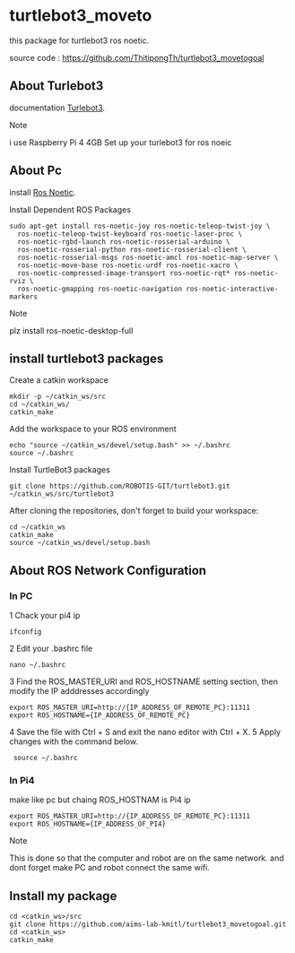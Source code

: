 # turtlebot3_moveto
this package for turtlebot3 ros noetic.

source code : https://github.com/ThitipongTh/turtlebot3_movetogoal
## About Turlebot3 
 documentation  [Turlebot3](https://emanual.robotis.com/docs/en/platform/turtlebot3/quick-start/#pc-setup).

 > [!NOTE]
>  i use Raspberry Pi 4 4GB
>  Set up your turlebot3 for ros noeic

## About Pc
 install [Ros Noetic](https://wiki.ros.org/noetic/Installation/Ubuntu).
 
 Install Dependent ROS Packages
```
sudo apt-get install ros-noetic-joy ros-noetic-teleop-twist-joy \
  ros-noetic-teleop-twist-keyboard ros-noetic-laser-proc \
  ros-noetic-rgbd-launch ros-noetic-rosserial-arduino \
  ros-noetic-rosserial-python ros-noetic-rosserial-client \
  ros-noetic-rosserial-msgs ros-noetic-amcl ros-noetic-map-server \
  ros-noetic-move-base ros-noetic-urdf ros-noetic-xacro \
  ros-noetic-compressed-image-transport ros-noetic-rqt* ros-noetic-rviz \
  ros-noetic-gmapping ros-noetic-navigation ros-noetic-interactive-markers
```

 > [!NOTE]
>  plz install ros-noetic-desktop-full 

## install turtlebot3 packages
  Create a catkin workspace
```
mkdir -p ~/catkin_ws/src
cd ~/catkin_ws/
catkin_make
```
Add the workspace to your ROS environment
```
echo "source ~/catkin_ws/devel/setup.bash" >> ~/.bashrc
source ~/.bashrc
```
Install TurtleBot3 packages
```
git clone https://github.com/ROBOTIS-GIT/turtlebot3.git ~/catkin_ws/src/turtlebot3
```
After cloning the repositories, don't forget to build your workspace:
```
cd ~/catkin_ws
catkin_make
source ~/catkin_ws/devel/setup.bash
```

## About ROS Network Configuration
### In PC
1 Chack your pi4 ip
```
ifconfig
```
2 Edit your .bashrc file
```
nano ~/.bashrc
```
3 Find the ROS_MASTER_URI and ROS_HOSTNAME setting section, then modify the IP adddresses accordingly
```
export ROS_MASTER_URI=http://{IP_ADDRESS_OF_REMOTE_PC}:11311
export ROS_HOSTNAME={IP_ADDRESS_OF_REMOTE_PC}
```
4 Save the file with Ctrl + S and exit the nano editor with Ctrl + X.
5 Apply changes with the command below.
```
 source ~/.bashrc
```
### In Pi4
make like pc
but chaing  ROS_HOSTNAM is Pi4 ip
```
export ROS_MASTER_URI=http://{IP_ADDRESS_OF_REMOTE_PC}:11311
export ROS_HOSTNAME={IP_ADDRESS_OF_PI4}
```
 > [!NOTE]
>  This is done so that the computer and robot are on the same network. and dont forget make PC and robot connect the same wifi.

## Install my package
```
cd <catkin_ws>/src
git clone https://github.com/aims-lab-kmitl/turtlebot3_movetogoal.git
cd <catkin_ws>
catkin_make
```
